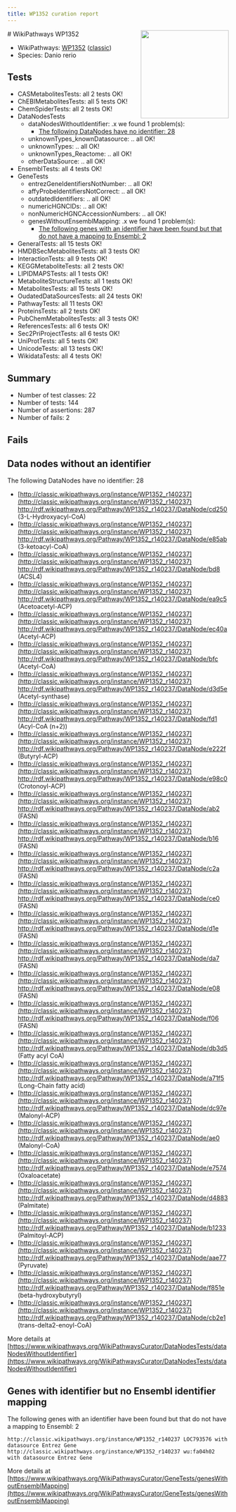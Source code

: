 ```yaml
---
title: WP1352 curation report
---
```


<img style="float: right; width: 200px" src="https://upload.wikimedia.org/wikipedia/commons/thumb/8/83/Wplogo_with_text_500.png/640px-Wplogo_with_text_500.png" />
# WikiPathways WP1352

* WikiPathways: [WP1352](https://wikipathways.org/pathways/WP1352) ([classic](https://classic.wikipathways.org/instance/WP1352))
* Species: Danio rerio
## Tests
* CASMetabolitesTests: all 2 tests OK!
* ChEBIMetabolitesTests: all 5 tests OK!
* ChemSpiderTests: all 2 tests OK!
* DataNodesTests
    * dataNodesWithoutIdentifier: .x we found 1 problem(s):
        * [The following DataNodes have no identifier: 28](#8792c4b7)
    * unknownTypes_knownDatasource: .. all OK!
    * unknownTypes: .. all OK!
    * unknownTypes_Reactome: .. all OK!
    * otherDataSource: .. all OK!
* EnsemblTests: all 4 tests OK!
* GeneTests
    * entrezGeneIdentifiersNotNumber: .. all OK!
    * affyProbeIdentifiersNotCorrect: .. all OK!
    * outdatedIdentifiers: .. all OK!
    * numericHGNCIDs: .. all OK!
    * nonNumericHGNCAccessionNumbers: .. all OK!
    * genesWithoutEnsemblMapping: .x we found 1 problem(s):
        * [The following genes with an identifier have been found but that do not have a mapping to Ensembl: 2](#40286d84)
* GeneralTests: all 15 tests OK!
* HMDBSecMetabolitesTests: all 3 tests OK!
* InteractionTests: all 9 tests OK!
* KEGGMetaboliteTests: all 2 tests OK!
* LIPIDMAPSTests: all 1 tests OK!
* MetaboliteStructureTests: all 1 tests OK!
* MetabolitesTests: all 15 tests OK!
* OudatedDataSourcesTests: all 24 tests OK!
* PathwayTests: all 11 tests OK!
* ProteinsTests: all 2 tests OK!
* PubChemMetabolitesTests: all 3 tests OK!
* ReferencesTests: all 6 tests OK!
* Sec2PriProjectTests: all 6 tests OK!
* UniProtTests: all 5 tests OK!
* UnicodeTests: all 13 tests OK!
* WikidataTests: all 4 tests OK!


## Summary

* Number of test classes: 22
* Number of tests: 144
* Number of assertions: 287
* Number of fails: 2

## Fails

<a name="8792c4b7" />

## Data nodes without an identifier

The following DataNodes have no identifier: 28

* [http://classic.wikipathways.org/instance/WP1352_r140237](http://classic.wikipathways.org/instance/WP1352_r140237) http://rdf.wikipathways.org/Pathway/WP1352_r140237/DataNode/cd250 (3-L-Hydroxyacyl-CoA)
* [http://classic.wikipathways.org/instance/WP1352_r140237](http://classic.wikipathways.org/instance/WP1352_r140237) http://rdf.wikipathways.org/Pathway/WP1352_r140237/DataNode/e85ab (3-ketoacyl-CoA)
* [http://classic.wikipathways.org/instance/WP1352_r140237](http://classic.wikipathways.org/instance/WP1352_r140237) http://rdf.wikipathways.org/Pathway/WP1352_r140237/DataNode/bd8 (ACSL4)
* [http://classic.wikipathways.org/instance/WP1352_r140237](http://classic.wikipathways.org/instance/WP1352_r140237) http://rdf.wikipathways.org/Pathway/WP1352_r140237/DataNode/ea9c5 (Acetoacetyl-ACP)
* [http://classic.wikipathways.org/instance/WP1352_r140237](http://classic.wikipathways.org/instance/WP1352_r140237) http://rdf.wikipathways.org/Pathway/WP1352_r140237/DataNode/ec40a (Acetyl-ACP)
* [http://classic.wikipathways.org/instance/WP1352_r140237](http://classic.wikipathways.org/instance/WP1352_r140237) http://rdf.wikipathways.org/Pathway/WP1352_r140237/DataNode/bfc (Acetyl-CoA)
* [http://classic.wikipathways.org/instance/WP1352_r140237](http://classic.wikipathways.org/instance/WP1352_r140237) http://rdf.wikipathways.org/Pathway/WP1352_r140237/DataNode/d3d5e (Acetyl-synthase)
* [http://classic.wikipathways.org/instance/WP1352_r140237](http://classic.wikipathways.org/instance/WP1352_r140237) http://rdf.wikipathways.org/Pathway/WP1352_r140237/DataNode/fd1 (Acyl-CoA (n+2))
* [http://classic.wikipathways.org/instance/WP1352_r140237](http://classic.wikipathways.org/instance/WP1352_r140237) http://rdf.wikipathways.org/Pathway/WP1352_r140237/DataNode/e222f (Butyryl-ACP)
* [http://classic.wikipathways.org/instance/WP1352_r140237](http://classic.wikipathways.org/instance/WP1352_r140237) http://rdf.wikipathways.org/Pathway/WP1352_r140237/DataNode/e98c0 (Crotonoyl-ACP)
* [http://classic.wikipathways.org/instance/WP1352_r140237](http://classic.wikipathways.org/instance/WP1352_r140237) http://rdf.wikipathways.org/Pathway/WP1352_r140237/DataNode/ab2 (FASN)
* [http://classic.wikipathways.org/instance/WP1352_r140237](http://classic.wikipathways.org/instance/WP1352_r140237) http://rdf.wikipathways.org/Pathway/WP1352_r140237/DataNode/b16 (FASN)
* [http://classic.wikipathways.org/instance/WP1352_r140237](http://classic.wikipathways.org/instance/WP1352_r140237) http://rdf.wikipathways.org/Pathway/WP1352_r140237/DataNode/c2a (FASN)
* [http://classic.wikipathways.org/instance/WP1352_r140237](http://classic.wikipathways.org/instance/WP1352_r140237) http://rdf.wikipathways.org/Pathway/WP1352_r140237/DataNode/ce0 (FASN)
* [http://classic.wikipathways.org/instance/WP1352_r140237](http://classic.wikipathways.org/instance/WP1352_r140237) http://rdf.wikipathways.org/Pathway/WP1352_r140237/DataNode/d1e (FASN)
* [http://classic.wikipathways.org/instance/WP1352_r140237](http://classic.wikipathways.org/instance/WP1352_r140237) http://rdf.wikipathways.org/Pathway/WP1352_r140237/DataNode/da7 (FASN)
* [http://classic.wikipathways.org/instance/WP1352_r140237](http://classic.wikipathways.org/instance/WP1352_r140237) http://rdf.wikipathways.org/Pathway/WP1352_r140237/DataNode/e08 (FASN)
* [http://classic.wikipathways.org/instance/WP1352_r140237](http://classic.wikipathways.org/instance/WP1352_r140237) http://rdf.wikipathways.org/Pathway/WP1352_r140237/DataNode/f06 (FASN)
* [http://classic.wikipathways.org/instance/WP1352_r140237](http://classic.wikipathways.org/instance/WP1352_r140237) http://rdf.wikipathways.org/Pathway/WP1352_r140237/DataNode/db3d5 (Fatty acyl CoA)
* [http://classic.wikipathways.org/instance/WP1352_r140237](http://classic.wikipathways.org/instance/WP1352_r140237) http://rdf.wikipathways.org/Pathway/WP1352_r140237/DataNode/a71f5 (Long-Chain fatty acid)
* [http://classic.wikipathways.org/instance/WP1352_r140237](http://classic.wikipathways.org/instance/WP1352_r140237) http://rdf.wikipathways.org/Pathway/WP1352_r140237/DataNode/dc97e (Malonyl-ACP)
* [http://classic.wikipathways.org/instance/WP1352_r140237](http://classic.wikipathways.org/instance/WP1352_r140237) http://rdf.wikipathways.org/Pathway/WP1352_r140237/DataNode/ae0 (Malonyl-CoA)
* [http://classic.wikipathways.org/instance/WP1352_r140237](http://classic.wikipathways.org/instance/WP1352_r140237) http://rdf.wikipathways.org/Pathway/WP1352_r140237/DataNode/e7574 (Oxaloacetate)
* [http://classic.wikipathways.org/instance/WP1352_r140237](http://classic.wikipathways.org/instance/WP1352_r140237) http://rdf.wikipathways.org/Pathway/WP1352_r140237/DataNode/d4883 (Palmitate)
* [http://classic.wikipathways.org/instance/WP1352_r140237](http://classic.wikipathways.org/instance/WP1352_r140237) http://rdf.wikipathways.org/Pathway/WP1352_r140237/DataNode/b1233 (Palmitoyl-ACP)
* [http://classic.wikipathways.org/instance/WP1352_r140237](http://classic.wikipathways.org/instance/WP1352_r140237) http://rdf.wikipathways.org/Pathway/WP1352_r140237/DataNode/aae77 (Pyruvate)
* [http://classic.wikipathways.org/instance/WP1352_r140237](http://classic.wikipathways.org/instance/WP1352_r140237) http://rdf.wikipathways.org/Pathway/WP1352_r140237/DataNode/f851e (beta-hydroxybutyryl)
* [http://classic.wikipathways.org/instance/WP1352_r140237](http://classic.wikipathways.org/instance/WP1352_r140237) http://rdf.wikipathways.org/Pathway/WP1352_r140237/DataNode/cb2e1 (trans-delta2-enoyl-CoA)


More details at [https://www.wikipathways.org/WikiPathwaysCurator/DataNodesTests/dataNodesWithoutIdentifier](https://www.wikipathways.org/WikiPathwaysCurator/DataNodesTests/dataNodesWithoutIdentifier)

<a name="40286d84" />

## Genes with identifier but no Ensembl identifier mapping

The following genes with an identifier have been found but that do not have a mapping to Ensembl: 2
```
http://classic.wikipathways.org/instance/WP1352_r140237 LOC793576 with datasource Entrez Gene
http://classic.wikipathways.org/instance/WP1352_r140237 wu:fa04h02 with datasource Entrez Gene
```

More details at [https://www.wikipathways.org/WikiPathwaysCurator/GeneTests/genesWithoutEnsemblMapping](https://www.wikipathways.org/WikiPathwaysCurator/GeneTests/genesWithoutEnsemblMapping)


